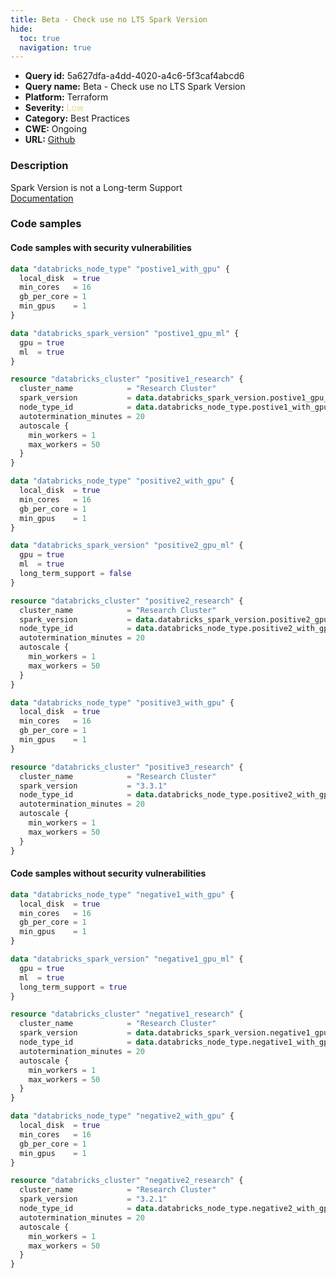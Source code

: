 ```yaml
---
title: Beta - Check use no LTS Spark Version
hide:
  toc: true
  navigation: true
---
```


<style>
  .highlight .hll {
    background-color: #ff171742;
  }
  .md-content {
    max-width: 1100px;
    margin: 0 auto;
  }
</style>

-   **Query id:** 5a627dfa-a4dd-4020-a4c6-5f3caf4abcd6
-   **Query name:** Beta - Check use no LTS Spark Version
-   **Platform:** Terraform
-   **Severity:** <span style="color:#edd57e">Low</span>
-   **Category:** Best Practices
-   **CWE:** Ongoing
-   **URL:** [Github](https://github.com/Checkmarx/kics/tree/master/assets/queries/terraform/databricks/use_lts_spark_version)

### Description
Spark Version is not a Long-term Support<br>
[Documentation](https://registry.terraform.io/providers/databricks/databricks/latest/docs/data-sources/spark_version)

### Code samples
#### Code samples with security vulnerabilities
```tf title="Positive test num. 1 - tf file" hl_lines="8"
data "databricks_node_type" "postive1_with_gpu" {
  local_disk  = true
  min_cores   = 16
  gb_per_core = 1
  min_gpus    = 1
}

data "databricks_spark_version" "postive1_gpu_ml" {
  gpu = true
  ml  = true
}

resource "databricks_cluster" "positive1_research" {
  cluster_name            = "Research Cluster"
  spark_version           = data.databricks_spark_version.postive1_gpu_ml.id
  node_type_id            = data.databricks_node_type.postive1_with_gpu.id
  autotermination_minutes = 20
  autoscale {
    min_workers = 1
    max_workers = 50
  }
}

```
```tf title="Positive test num. 2 - tf file" hl_lines="11"
data "databricks_node_type" "positive2_with_gpu" {
  local_disk  = true
  min_cores   = 16
  gb_per_core = 1
  min_gpus    = 1
}

data "databricks_spark_version" "positive2_gpu_ml" {
  gpu = true
  ml  = true
  long_term_support = false
}

resource "databricks_cluster" "positive2_research" {
  cluster_name            = "Research Cluster"
  spark_version           = data.databricks_spark_version.positive2_gpu_ml.id
  node_type_id            = data.databricks_node_type.positive2_with_gpu.id
  autotermination_minutes = 20
  autoscale {
    min_workers = 1
    max_workers = 50
  }
}

```
```tf title="Positive test num. 3 - tf file" hl_lines="10"
data "databricks_node_type" "positive3_with_gpu" {
  local_disk  = true
  min_cores   = 16
  gb_per_core = 1
  min_gpus    = 1
}

resource "databricks_cluster" "positive3_research" {
  cluster_name            = "Research Cluster"
  spark_version           = "3.3.1"
  node_type_id            = data.databricks_node_type.positive2_with_gpu.id
  autotermination_minutes = 20
  autoscale {
    min_workers = 1
    max_workers = 50
  }
}

```


#### Code samples without security vulnerabilities
```tf title="Negative test num. 1 - tf file"
data "databricks_node_type" "negative1_with_gpu" {
  local_disk  = true
  min_cores   = 16
  gb_per_core = 1
  min_gpus    = 1
}

data "databricks_spark_version" "negative1_gpu_ml" {
  gpu = true
  ml  = true
  long_term_support = true
}

resource "databricks_cluster" "negative1_research" {
  cluster_name            = "Research Cluster"
  spark_version           = data.databricks_spark_version.negative1_gpu_ml.id
  node_type_id            = data.databricks_node_type.negative1_with_gpu.id
  autotermination_minutes = 20
  autoscale {
    min_workers = 1
    max_workers = 50
  }
}

```
```tf title="Negative test num. 2 - tf file"
data "databricks_node_type" "negative2_with_gpu" {
  local_disk  = true
  min_cores   = 16
  gb_per_core = 1
  min_gpus    = 1
}

resource "databricks_cluster" "negative2_research" {
  cluster_name            = "Research Cluster"
  spark_version           = "3.2.1"
  node_type_id            = data.databricks_node_type.negative2_with_gpu.id
  autotermination_minutes = 20
  autoscale {
    min_workers = 1
    max_workers = 50
  }
}

```
